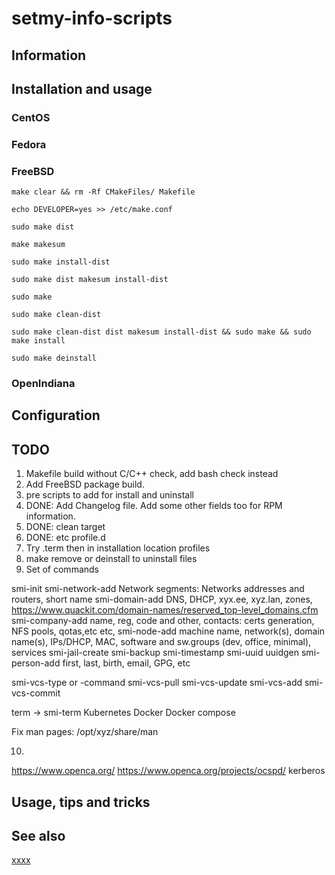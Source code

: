 # setmy-info-scripts

## Information

## Installation and usage

### CentOS

### Fedora

### FreeBSD

    make clear && rm -Rf CMakeFiles/ Makefile

    echo DEVELOPER=yes >> /etc/make.conf

    sudo make dist

    make makesum

    sudo make install-dist

    sudo make dist makesum install-dist

    sudo make

    sudo make clean-dist

    sudo make clean-dist dist makesum install-dist && sudo make && sudo make install

    sudo make deinstall

### OpenIndiana

## Configuration

## TODO

1. Makefile build without C/C++ check, add bash check instead
2. Add FreeBSD package build.
3. pre scripts to add for install and uninstall
4. DONE: Add Changelog file. Add some other fields too for RPM information.
5. DONE: clean target
6. DONE: etc profile.d
7. Try .term then in installation location profiles
8. make remove or deinstall to uninstall files
9. Set of commands

smi-init
smi-network-add
Network segments: Networks addresses and routers, short name
smi-domain-add
DNS, DHCP, xyx.ee, xyz.lan, zones,
https://www.quackit.com/domain-names/reserved_top-level_domains.cfm
smi-company-add
name, reg, code and other, contacts: certs generation, NFS pools, qotas,etc etc,
smi-node-add
machine name, network(s), domain name(s), IPs/DHCP, MAC, software and sw.groups (dev, office, minimal), services
smi-jail-create
smi-backup
smi-timestamp
smi-uuid
uuidgen
smi-person-add
first, last, birth, email, GPG, etc

smi-vcs-type or -command
smi-vcs-pull
smi-vcs-update
smi-vcs-add
smi-vcs-commit

term -> smi-term
Kubernetes
Docker
Docker compose

Fix man pages: /opt/xyz/share/man

10.

https://www.openca.org/
https://www.openca.org/projects/ocspd/
kerberos

## Usage, tips and tricks

## See also

[xxxx](http://yyyyy)
